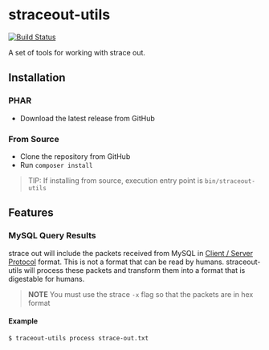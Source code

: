 # straceout-utils

[![Build Status](https://travis-ci.org/mpchadwick/straceout-utils.svg?branch=master)](https://travis-ci.org/mpchadwick/straceout-utils)

A set of tools for working with strace out.

## Installation

### PHAR

- Download the latest release from GitHub

### From Source

- Clone the repository from GitHub
- Run `composer install`

> TIP: If installing from source, execution entry point is `bin/straceout-utils`

## Features

### MySQL Query Results 

strace out will include the packets received from MySQL in [Client / Server Protocol](https://dev.mysql.com/doc/internals/en/client-server-protocol.html) format. This is not a format that can be read by humans. straceout-utils will process these packets and transform them into a format that is digestable for humans.

> **NOTE** You must use the strace `-x` flag so that the packets are in hex format

#### Example

```
$ traceout-utils process strace-out.txt
```